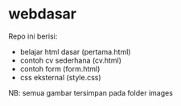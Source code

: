# webdasar

Repo ini berisi:

- belajar html dasar (pertama.html)
- contoh cv sederhana (cv.html)
- contoh form (form.html)
- css eksternal (style.css)

NB:
semua gambar tersimpan pada folder images
